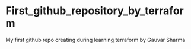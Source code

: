 # First_github_repository_by_terraform
My first github repo creating during learning terraform by Gauvar Sharma
